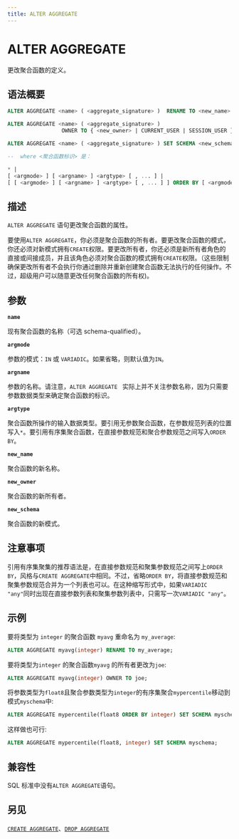 ```yaml
---
title: ALTER AGGREGATE
---
```


# ALTER AGGREGATE

更改聚合函数的定义。

## 语法概要

```sql
ALTER AGGREGATE <name> ( <aggregate_signature> )  RENAME TO <new_name>

ALTER AGGREGATE <name> ( <aggregate_signature> )
                 OWNER TO { <new_owner> | CURRENT_USER | SESSION_USER }

ALTER AGGREGATE <name> ( <aggregate_signature> ) SET SCHEMA <new_schema>

--  where <聚合函数标识> 是：

* |
[ <argmode> ] [ <argname> ] <argtype> [ , ... ] |
[ [ <argmode> ] [ <argname> ] <argtype> [ , ... ] ] ORDER BY [ <argmode> ] [ <argname> ] <argtype> [ , ... ]

```

## 描述

`ALTER AGGREGATE` 语句更改聚合函数的属性。

要使用`ALTER AGGREGATE`，你必须是聚合函数的所有者。要更改聚合函数的模式，你还必须对新模式拥有`CREATE`权限。要更改所有者，你还必须是新所有者角色的直接或间接成员，并且该角色必须对聚合函数的模式拥有`CREATE`权限。（这些限制确保更改所有者不会执行你通过删除并重新创建聚合函数无法执行的任何操作。不过，超级用户可以随意更改任何聚合函数的所有权)。

## 参数

**`name`**

现有聚合函数的名称（可选 schema-qualified）。

**`argmode`**

参数的模式：`IN` 或 `VARIADIC`。如果省略，则默认值为`IN`。

**`argname`**

参数的名称。请注意，`ALTER AGGREGATE ` 实际上并不关注参数名称，因为只需要参数数据类型来确定聚合函数的标识。

**`argtype`**

聚合函数所操作的输入数据类型。要引用无参数聚合函数，在参数规范列表的位置写入`*`。要引用有序集聚合函数，在直接参数规范和聚合参数规范之间写入`ORDER BY`。

**`new_name`**

聚合函数的新名称。

**`new_owner`**

聚合函数的新所有者。

**`new_schema`**

聚合函数的新模式。

## 注意事项

引用有序集聚集的推荐语法是，在直接参数规范和聚集参数规范之间写上`ORDER BY`，风格与`CREATE AGGREGATE`中相同。不过，省略`ORDER BY`，将直接参数规范和聚集参数规范合并为一个列表也可以。在这种缩写形式中，如果`VARIADIC "any"`同时出现在直接参数列表和聚集参数列表中，只需写一次`VARIADIC "any"`。

## 示例

要将类型为 `integer` 的聚合函数 `myavg` 重命名为 `my_average`:

```sql
ALTER AGGREGATE myavg(integer) RENAME TO my_average;
```

要将类型为`integer` 的聚合函数`myavg` 的所有者更改为`joe`:
```sql
ALTER AGGREGATE myavg(integer) OWNER TO joe;
```

将参数类型为`float8`且聚合参数类型为`integer`的有序集聚合`mypercentile`移动到模式`myschema`中:

```sql
ALTER AGGREGATE mypercentile(float8 ORDER BY integer) SET SCHEMA myschema;
```

这样做也可行:

```sql
ALTER AGGREGATE mypercentile(float8, integer) SET SCHEMA myschema;
```

## 兼容性

SQL 标准中没有`ALTER AGGREGATE`语句。

## 另见

[`CREATE AGGREGATE`](/i18n/zh/docusaurus-plugin-content-docs/current/sql-stmts/create-aggregate.md)、[`DROP AGGREGATE`](/i18n/zh/docusaurus-plugin-content-docs/current/sql-stmts/drop-aggregate.md)
